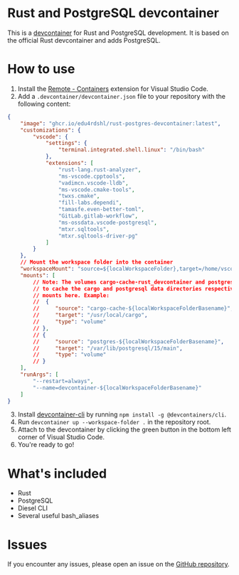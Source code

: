 # Rust and PostgreSQL devcontainer

This is a [devcontainer](https://containers.dev/) for Rust and PostgreSQL development. It is based on the official Rust devcontainer and adds PostgreSQL.

# How to use

1. Install the [Remote - Containers](https://marketplace.visualstudio.com/items?itemName=ms-vscode-remote.remote-containers) extension for Visual Studio Code.
2. Add a `.devcontainer/devcontainer.json` file to your repository with the following content:

```json
{
    "image": "ghcr.io/edu4rdshl/rust-postgres-devcontainer:latest",
    "customizations": {
        "vscode": {
            "settings": {
                "terminal.integrated.shell.linux": "/bin/bash"
            },
            "extensions": [
                "rust-lang.rust-analyzer",
                "ms-vscode.cpptools",
                "vadimcn.vscode-lldb",
                "ms-vscode.cmake-tools",
                "twxs.cmake",
                "fill-labs.dependi",
                "tamasfe.even-better-toml",
                "GitLab.gitlab-workflow",
                "ms-ossdata.vscode-postgresql",
                "mtxr.sqltools",
                "mtxr.sqltools-driver-pg"
            ]
        }
    },
    // Mount the workspace folder into the container
    "workspaceMount": "source=${localWorkspaceFolder},target=/home/vscode/workspace,type=bind,consistency=cached",
    "mounts": [
        // Note: The volumes cargo-cache-rust_devcontainer and postgres-rust_devcontainer are automatically used
        // to cache the cargo and postgresql data directories respectively. You can override them by setting the
        // mounts here. Example:
        //  {
        //     "source": "cargo-cache-${localWorkspaceFolderBasename}",
        //     "target": "/usr/local/cargo",
        //     "type": "volume"
        // },
        // {
        //     "source": "postgres-${localWorkspaceFolderBasename}",
        //     "target": "/var/lib/postgresql/15/main",
        //     "type": "volume"
        // }        
    ],
    "runArgs": [
        "--restart=always",
        "--name=devcontainer-${localWorkspaceFolderBasename}"
    ]
}
```
3. Install [devcontainer-cli](https://github.com/devcontainers/cli) by running `npm install -g @devcontainers/cli`.
4. Run `devcontainer up --workspace-folder .` in the repository root.
5. Attach to the devcontainer by clicking the green button in the bottom left corner of Visual Studio Code.
6. You're ready to go!

# What's included

- Rust
- PostgreSQL
- Diesel CLI
- Several useful bash_aliases

# Issues

If you encounter any issues, please open an issue on the [GitHub repository](https://github.com/Edu4rdSHL/rust-postgres-devcontainer/issues).